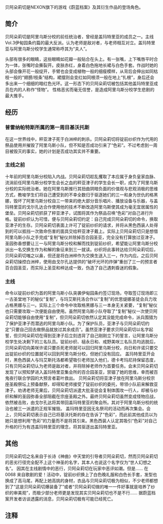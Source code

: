 贝阿朵莉切是NEXON旗下的游戏《蔚蓝档案》及其衍生作品的登场角色。

## 简介
贝阿朵莉切是阿里乌斯分校的前任统治者，曾经是盖玛特里亚的成员之一。主线Vol.3伊甸园条约篇的最大反派。认为老师是敌对者，与老师相互对立。盖玛特里亚与阿里乌斯分校学生通常称呼其为“夫人”。

头部有很多的眼睛，这些眼睛如花瓣一般贴合在头上。有一张嘴，上下嘴唇平时合为一体，张嘴时会撕裂开。皮肤赤红，身着白色拖地长裙与白色手套。作战时她的头部会像开花一般绽开，手臂也会变成植物一般的细瘦模样，从背后会伸出如同枯枝一般的“翅膀/枝条”结构，裙摆则会变红如同根须一般在地上“扎根”，身后还会多出来一个细细的暗红色光环。这一形态下的贝阿朵莉切被包括其他盖玛特里亚成员在内的人称作“怪物”。
性格恶劣而毫无信誉，是造成阿里乌斯分校学生悲剧的最大推手。

## 经历

### 普雷纳帕特斯所属的第一周目基沃托斯
在这一世界线中，秤亚津子死于白洲梓的刺杀。贝阿朵莉切将锭前纱织作为代用的祭品使用并摧毁了阿里乌斯小队，但不知是否成功引来了“色彩”。不过考虑到一周目被毁灭的事实，她的计划是否成功其实并不重要。

### 主线之前
十年前的阿里乌斯分校陷入内战。贝阿朵莉切趁乱攫取了本应属于身负皇家血脉、流淌前任阿里乌斯分校学生会长之血的秤亚津子的学生会长一职，成为了阿里乌斯分校的实际统治者。她在阿里乌斯推行其扭曲阴暗负面的价值观与悲观消极的思维方式，教唆学生们将自己遭受到的不幸全数归于驱逐她们的三一和身为世仇的格黑娜，毁坏了阿里乌斯分校自三一带来的绝大部分音乐唱片、播放设备与乐器，与盖玛特里亚的戈尔孔达合作使用他的技术不断改造阿里乌斯使其成为毫无宜居属性的堡垒。贝阿朵莉切抓获了秤亚津子，试图将其作为祭品召唤“色彩”对自己进行升格。锭前纱织认为可惜，便与贝阿朵莉切约定：自己完成贝阿朵莉切的命令，换取亚津子的生存。贝阿朵莉切表面上许可了锭前纱织的请求，并将从黑色西装人处得到的可以抵挡一次致命伤害的面具交给秤亚津子戴上。实际上贝阿朵莉切只是想借阿里乌斯小队之手完成“复制”秘仪并除掉百合园圣亚，完全没有打算放过亚津子。
圣园弥香想要让三一与阿里乌斯分校和解而找到锭前纱织，希望能让阿里乌斯分校派出一名交换生作为和解的象征来到三一就读。纱织将此事转达给贝阿朵莉切后，贝阿朵莉切嗤之以鼻，但还是将白洲梓作为交换生送入三一，作为内应。之后贝阿朵莉切操控白洲梓，使用由戈尔孔达提供的“破坏光环的炸弹”重创了三一的预言者百合园圣亚，而实际上圣亚和梓达成一致，伪造了自己遇刺昏迷的假象。

### 主线
命令以锭前纱织为首的阿里乌斯小队突袭伊甸园条约签订现场，夺取签订现场即三一古圣堂地下的秘仪“复制”，与玛艾斯托洛合作以“复制”的优思缇娜圣徒会兵力攻占格黑娜与三一。实际上三个命令中攻取格黑娜与三一本身无关紧要，“复制”秘仪也只需要攻取一次便能自由使用。虽然阿里乌斯小队夺取了“复制”秘仪一次使贝阿朵莉切能够自由使用“复制”，但贝阿朵莉切依然认定其没能完成命令，派兵围猎为了保护亚津子而潜逃的阿里乌斯小队。为了保护队员，亚津子与贝阿朵莉切约定“只要自己回去做祭品就放过其余成员”。虽然亚津子要求贝阿朵莉切以名字起誓，但贝阿朵莉切在得到亚津子后立刻违背了自己刚刚立下的誓言，让阿里乌斯分校学生处决剩下的三名队员。锭前纱织、槌永日和、戒野美咲三名队员均逃脱后，贝阿朵莉切向美咲许诺只要杀死老师就可以回归阿里乌斯分校，向日和许诺只要交出锭前纱织的位置就可以回到阿里乌斯分校，但她们没有回应。
盖玛特里亚开会时，黑色西装人与玛艾斯托洛都希望吸引老师加入他们，德卡考玛尼持保留态度，只有贝阿朵莉切认为老师是敌对者，并将除掉老师作为首要任务。会末贝阿朵莉切发现了以预知梦进入盖玛特里亚集会所的百合园圣亚，禁锢了她的思维，幸而被百鬼夜行联合学园的大预言者葛叶救出。
贝阿朵莉切将亚津子放在阿里乌斯分校宗座圣殿祭坛上预备献祭，却得知老师接受了锭前纱织的委托，带领小队前来解救亚津子。劝诱老师无果后，贝阿朵莉切派遣大批圣徒会复制体围攻一行人，却被与纱织和解的圣园弥香全部阻截在宗座圣殿之外。最终贝阿朵莉切虽然变成怪物应战，依然被击败，由戈尔孔达将其带回盖玛特里亚的聚会所。其对于阿里乌斯分校的统治也被三一派遣的正规军摧毁。
盖玛特里亚因无名祭司的活动而再次集会。会上，贝阿朵莉切表示自己已将基沃托斯的存在告诉了“色彩”，而此前其他成员以为她只是想利用“色彩”的力量而不是将其引来。黑色西装人认定其吸引“色彩”对自己升格的行为有违盖玛特里亚的理念，将其驱逐出盖玛特里亚。

## 其他
贝阿朵莉切之名来自于长诗《神曲》中天堂的引导者贝阿朵莉切，然而贝阿朵莉切的恶劣行径完全配不上这个神圣的名字，其本人也说这个名字仅为“世人幻想之名”。
因其在主线剧情中的恶行，贝阿朵莉切在玩家中恶评如潮。但是......
在0068 来自歌剧的爱！活动中，锭前纱织换上了白色晚礼服和白色长手套，发型也换成了高马尾，再配上她高挑的身材，衣品与贝阿朵莉切极为相似，不少老师都想到了“这是贝阿朵莉切爆装备了”或者“贝阿朵莉切做的唯一一件好事就是培养了纱织的审美观”，而极少部分老师更是发现其实贝阿朵莉切也不是不行......
据蔚蓝档案开发者访谈透露的消息，贝阿朵莉切极有可能已经死亡。

## 注释